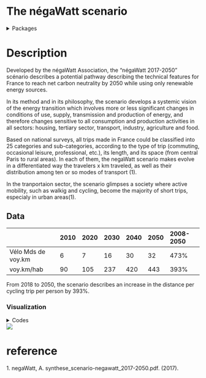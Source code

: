 The négaWatt scenario
================

<details>

<summary>Packages</summary>

<p>

``` r
# Check if the packages that we need are installed
want = c("dplyr",
         "tidyr",
         "googlesheets4",
         "ggplot2")

have = want %in% rownames(installed.packages())

# Install the packages that we miss
if ( any(!have) ) { install.packages( want[!have] ) }

# Load the packages
junk <- lapply(want, library, character.only = T)

# Remove the objects we
```

</details>

# Description

Developed by the négaWatt Association, the “négaWatt 2017-2050” scénario
describes a potential pathway describing the technical features for
France to reach net carbon neutrality by 2050 while using only renewable
energy sources.

In its method and in its philosophy, the scenario develops a systemic
vision of the energy transition which involves more or less significant
changes in conditions of use, supply, transmission and production of
energy, and therefore changes sensitive to all consumption and
production activities in all sectors: housing, tertiary sector,
transport, industry, agriculture and food.

Based on national surveys, all trips made in France could be classified
into 25 categories and sub-categories, according to the type of trip
(commuting, occasional leisure, professional, etc.), its length, and its
space (from central Paris to rural areas). In each of them, the negaWatt
scenario makes evolve in a differentiated way the travelers x km
traveled, as well as their distribution among ten or so modes of
transport (1).

In the tranportaion sector, the scenario glimpses a society where active
mobility, such as walkig and cycling, become the majority of short
trips, especialy in urban areas(1).

## Data

|                    | 2010 | 2020 | 2030 | 2040 | 2050 | 2008-2050 |
| :----------------- | :--- | :--- | :--- | :--- | :--- | :-------- |
| Vélo Mds de voy.km | 6    | 7    | 16   | 30   | 32   | 473%      |
| voy.km/hab         | 90   | 105  | 237  | 420  | 443  | 393%      |

From 2018 to 2050, the scenario describes an increase in the distance
per cycling trip per person by 393%.

### Visualization

<details>

<summary>Codes</summary>

<p>

``` r
#négaWatt

negaWatt.data <- read_sheet("https://docs.google.com/spreadsheets/d/1a96mb7exIg634WNtwrflK2xnOZhAb5fU5SOCZShPP0s/edit?usp=sharing")

negaWatt.data <- negaWatt.data %>%
  na.omit() %>%
  rename("Type" = "km/hab/an")  %>%
  mutate(Type = ifelse(Type == "Marche à pied", "Walking",
                       ifelse(Type == "Vélo", "Total_Cycling", "Share_Ebike" ))) %>%
  pivot_longer(!Type,
               names_to = "Year",
               values_to = "value") %>%
  pivot_wider(id_cols = Year, 
              names_from = Type,
              values_from = value) %>%
  mutate(Ebike = Total_Cycling * Share_Ebike,
         Normal_bike = Total_Cycling * (1 - Share_Ebike)) %>%
  pivot_longer(!Year,
               names_to = "Type",
               values_to = "value") %>%
  filter(Type != "Share_Ebike")

p1 = negaWatt.data %>% 
ggplot() +  
  geom_line(aes(x = Year, y = value, group = Type, color = Type), size = 1)+
  ylab("") +
  xlab("") +
  labs(title = "négaWatt scenario", subtitle = "In km/inhab/year") +
  theme_minimal() +
  theme(plot.title = element_text(face = "bold", size = 16),
        plot.subtitle = element_text(colour = "#595a5c", size = 12),
        legend.title = element_blank(),
        legend.text = element_text( size = 10),
        legend.position="top",
        axis.text=element_text(size=10),
        axis.text.x = element_text(angle = 60, vjust = 0.5, hjust=1))+
  ylim(0, 1250)
```

</details>

<img src="négaWatt_files/figure-gfm/unnamed-chunk-3-1.png" style="display: block; margin: auto;" />

# reference

<div id="refs" class="references">

<div id="ref-negawattSyntheseScenarionegawatt201720502017">

1\. negaWatt, A. synthese\_scenario-negawatt\_2017-2050.pdf. (2017).

</div>

</div>
